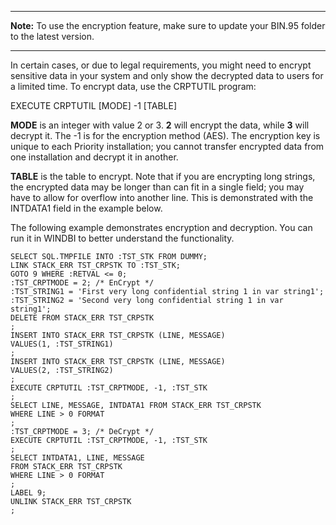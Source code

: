 ------------------------------------------------------------------------

**Note:** To use the encryption feature, make sure to update your BIN.95
folder to the latest version.

------------------------------------------------------------------------

In certain cases, or due to legal requirements, you might need to
encrypt sensitive data in your system and only show the decrypted data
to users for a limited time. To encrypt data, use the CRPTUTIL program:

EXECUTE CRPTUTIL \[MODE\] -1 \[TABLE\]

**MODE** is an integer with value 2 or 3. **2** will encrypt the data,
while **3** will decrypt it. The -1 is for the encryption method (AES).
The encryption key is unique to each Priority installation; you cannot
transfer encrypted data from one installation and decrypt it in another.

**TABLE** is the table to encrypt. Note that if you are encrypting long
strings, the encrypted data may be longer than can fit in a single
field; you may have to allow for overflow into another line. This is
demonstrated with the INTDATA1 field in the example below.

The following example demonstrates encryption and decryption. You can
run it in WINDBI to better understand the functionality.

``` tsql
SELECT SQL.TMPFILE INTO :TST_STK FROM DUMMY;
LINK STACK_ERR TST_CRPSTK TO :TST_STK;
GOTO 9 WHERE :RETVAL <= 0;
:TST_CRPTMODE = 2; /* EnCrypt */
:TST_STRING1 = 'First very long confidential string 1 in var string1'; 
:TST_STRING2 = 'Second very long confidential string 1 in var string1'; 
DELETE FROM STACK_ERR TST_CRPSTK
;
INSERT INTO STACK_ERR TST_CRPSTK (LINE, MESSAGE)
VALUES(1, :TST_STRING1)
;
INSERT INTO STACK_ERR TST_CRPSTK (LINE, MESSAGE)
VALUES(2, :TST_STRING2)
;
EXECUTE CRPTUTIL :TST_CRPTMODE, -1, :TST_STK
;
SELECT LINE, MESSAGE, INTDATA1 FROM STACK_ERR TST_CRPSTK
WHERE LINE > 0 FORMAT
;
:TST_CRPTMODE = 3; /* DeCrypt */
EXECUTE CRPTUTIL :TST_CRPTMODE, -1, :TST_STK
;
SELECT INTDATA1, LINE, MESSAGE
FROM STACK_ERR TST_CRPSTK 
WHERE LINE > 0 FORMAT
;
LABEL 9;
UNLINK STACK_ERR TST_CRPSTK
;
```
